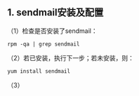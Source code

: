 ## 1. sendmail安装及配置
（1）检查是否安装了sendmail：
```
rpm -qa | grep sendmail
```
（2）若已安装，执行下一步；若未安装，则：
```
yum install sendmail
```
（3）
